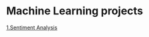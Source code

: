 
# Machine Learning projects

[1.Sentiment Analysis](https://github.com/AbhinavGavireddi/Machine-Learning-projects/tree/main/sentiment_analysis)
